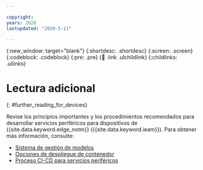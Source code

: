 ```yaml
---

copyright:
years: 2020
lastupdated: "2020-5-11"

---
```


{:new_window: target="blank"}
{:shortdesc: .shortdesc}
{:screen: .screen}
{:codeblock: .codeblock}
{:pre: .pre}
{:child: .link .ulchildlink}
{:childlinks: .ullinks}

# Lectura adicional
{: #further_reading_for_devices}

Revise los principios importantes y los procedimientos recomendados para desarrollar servicios periféricos para dispositivos de {{site.data.keyword.edge_notm}} ({{site.data.keyword.ieam}}). Para obtener más información, consulte:

* [Sistema de gestión de modelos](../OH/docs/developing/model_management_details.md)
* [Opciones de despliegue de contenedor](container_deployment_options.md)
* [Proceso CI-CD para servicios periféricos](cicd_process.md)
